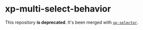# xp-multi-select-behavior

This repository **is deprecated**. It's been merged with [`xp-selector`](https://github.com/expandjs/xp-selector).
